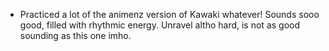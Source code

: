- Practiced a lot of the animenz version of Kawaki whatever! Sounds sooo good, filled with rhythmic energy. Unravel altho hard, is not as good sounding as this one imho.